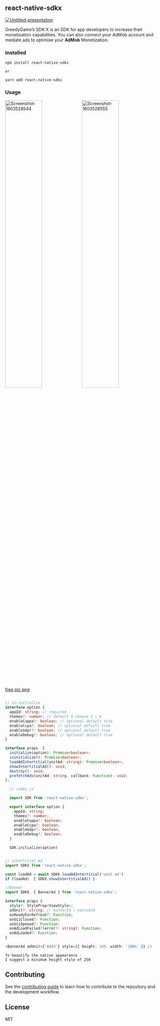 ## react-native-sdkx
<a href="https://ibb.co/6nVTVYb"><img src="https://i.ibb.co/4m9X9WM/Untitled-presentation.png" alt="Untitled-presentation" border="0"></a>

GreedyGame’s SDK X is an SDK for app developers to increase their monetisation capabilities. You can also connect your AdMob account and mediate ads to optimise your **AdMob** Monetization.

### installed
```shell script
npm install react-native-sdkx

or

yarn add react-native-sdkx
```


### Usage

<a href="https://ibb.co/FhdnrRY"><img width="49%" src="https://i.ibb.co/104bgFX/Screenshot-1603528544.png" alt="Screenshot-1603528544" border="0"></a>
<a href="https://ibb.co/09Ds8dB"><img width="49%" src="https://i.ibb.co/SmsfW9Q/Screenshot-1603528555.png" alt="Screenshot-1603528555" border="0"></a><br /><a target='_blank' href='https://id.imgbb.com/'>free pic png</a><br />



```typescript jsx

// in-initialize
interface option {
  appId: string; // required
  themes?: number; // default 0 choose 1 | 0
  enableCoppa?: boolean; // optional default true
  enableCcpa?: boolean; // optional default true
  enableGdpr?: boolean; // optional default true
  enableDebug?: boolean; // optional default true
}

interface props  {
  initialize(option): Promise<boolean>;
  isinitialize(): Promise<boolean>;
  loadAdIntertitial(unitAd: string): Promise<boolean>;
  showIntertitialAd(): void;
  destroy(): void;
  prefetchAds(unitAd: string, callback: Function): void;
};
```


```typescript jsx
  // index.js

  import SDK from 'react-native-sdkx';

  export interface option {
    appId: string;
    themes?: number;
    enableCoppa?: boolean;
    enableCcpa?: boolean;
    enableGdpr?: boolean;
    enableDebug?: boolean;
  }

  SDK.initialize(option)
```

```typescript

// intertitial Ad
import SDKX from 'react-native-sdkx';

const loadAd = await SDKX.loadAdIntertitial('unit ad')
if (loadAd)  { SDKX.showIntertitialAd() }

```

```typescript jsx
//Banner
import SDKX, { BannerAd } from 'react-native-sdkx';

interface props {
  style?: StyleProp<ViewStyle>;
  adUnit?: string; // bannerId | nativeId
  onReadyForRefresh?: Function;
  onUiiClosed?: Function;
  onUiiOpened?: Function;
  onAdLoadFailed?(error?: string): Function;
  onAdLoaded?: Function;
}

<BannerAd adUnit={'AdId'} style={{ height: 100, width: '100%' }} />

```

```
To beautify the native appearance -
I suggest a minimum height style of 250

```
## Contributing

See the [contributing guide](CONTRIBUTING.md) to learn how to contribute to the repository and the development workflow.

## License

MIT
